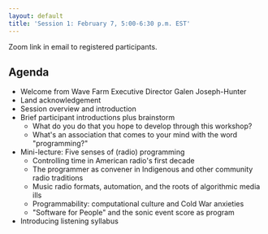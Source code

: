 ```yaml
---
layout: default
title: 'Session 1: February 7, 5:00-6:30 p.m. EST'
---
```


Zoom link in email to registered participants.

## Agenda

- Welcome from Wave Farm Executive Director Galen Joseph-Hunter
- Land acknowledgement
- Session overview and introduction
- Brief participant introductions plus brainstorm
  - What do you do that you hope to develop through this workshop?
  - What's an association that comes to your mind with the word "programming?"
- Mini-lecture: Five senses of (radio) programming
  - Controlling time in American radio's first decade
  - The programmer as convener in Indigenous and other community radio traditions
  - Music radio formats, automation, and the roots of algorithmic media ills
  - Programmability: computational culture and Cold War anxieties
  - "Software for People" and the sonic event score as program
- Introducing listening syllabus
